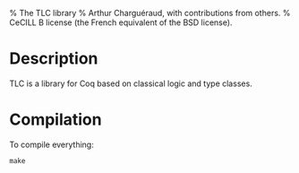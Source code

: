 % The TLC library
% Arthur Charguéraud, with contributions from others.
% CeCILL B license (the French equivalent of the BSD license).

Description
===========

TLC is a library for Coq based on classical logic and type classes.

Compilation
===========

To compile everything:

    make
